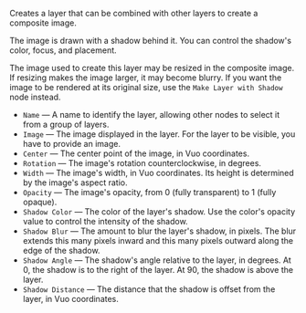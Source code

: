 Creates a layer that can be combined with other layers to create a composite image. 

The image is drawn with a shadow behind it.  You can control the shadow's color, focus, and placement.

The image used to create this layer may be resized in the composite image. If resizing makes the image larger, it may become blurry. If you want the image to be rendered at its original size, use the `Make Layer with Shadow` node instead.

   - `Name` — A name to identify the layer, allowing other nodes to select it from a group of layers. 
   - `Image` — The image displayed in the layer. For the layer to be visible, you have to provide an image. 
   - `Center` — The center point of the image, in Vuo coordinates. 
   - `Rotation` — The image's rotation counterclockwise, in degrees. 
   - `Width` — The image's width, in Vuo coordinates. Its height is determined by the image's aspect ratio. 
   - `Opacity` — The image's opacity, from 0 (fully transparent) to 1 (fully opaque). 
   - `Shadow Color` — The color of the layer's shadow.  Use the color's opacity value to control the intensity of the shadow.
   - `Shadow Blur` — The amount to blur the layer's shadow, in pixels.  The blur extends this many pixels inward and this many pixels outward along the edge of the shadow. 
   - `Shadow Angle` — The shadow's angle relative to the layer, in degrees. At 0, the shadow is to the right of the layer. At 90, the shadow is above the layer. 
   - `Shadow Distance` — The distance that the shadow is offset from the layer, in Vuo coordinates. 
